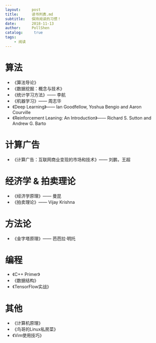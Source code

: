 ```yaml
---
layout:     post
title:      读书列表.md
subtitle:   保持阅读的习惯！
date:       2018-11-13
author:     PollShen
catalog: 	 true
tags:
    - 阅读
---
```


# 算法
- 《算法导论》
- 《数据挖掘：概念与技术》
- 《统计学习方法》—— 李航
- 《机器学习》—— 周志华
- 《Deep Learning》—— Ian Goodfellow, Yoshua Bengio and Aaron Courville
- 《Reinforcement Leaning: An Introduction》—— Richard S. Sutton and Andrew G. Barto

# 计算广告
- 《计算广告：互联网商业变现的市场和技术》—— 刘鹏，王超

# 经济学 & 拍卖理论
- 《经济学原理》—— 曼昆
- 《拍卖理论》—— Vijay Krishna

# 方法论
- 《金字塔原理》—— 芭芭拉·明托

# 编程
- 《C++ Primer》
- 《数据结构》
- 《TensorFlow实战》


# 其他
- 《计算机原理》
- 《鸟哥的Linux私房菜》
- 《Vim使用技巧》
